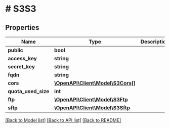 # # S3S3

## Properties

Name | Type | Description | Notes
------------ | ------------- | ------------- | -------------
**public** | **bool** |  | [optional]
**access_key** | **string** |  | [optional]
**secret_key** | **string** |  | [optional]
**fqdn** | **string** |  | [optional]
**cors** | [**\OpenAPI\Client\Model\S3Cors[]**](S3Cors.md) |  | [optional]
**quota_used_size** | **int** |  | [optional]
**ftp** | [**\OpenAPI\Client\Model\S3Ftp**](S3Ftp.md) |  | [optional]
**sftp** | [**\OpenAPI\Client\Model\S3Sftp**](S3Sftp.md) |  | [optional]

[[Back to Model list]](../../README.md#models) [[Back to API list]](../../README.md#endpoints) [[Back to README]](../../README.md)
